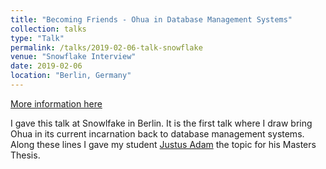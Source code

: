 ```yaml
---
title: "Becoming Friends - Ohua in Database Management Systems"
collection: talks
type: "Talk"
permalink: /talks/2019-02-06-talk-snowflake
venue: "Snowflake Interview"
date: 2019-02-06
location: "Berlin, Germany"
---
```


[More information here](https://sertel.github.io/files/ohua_dbs_snowflake_2019_talk.pdf)

I gave this talk at Snowlfake in Berlin. It is the first talk where I draw bring Ohua in its current incarnation back to database management systems. Along these lines I gave my student [Justus Adam](https://justus.science) the topic for his Masters Thesis.
